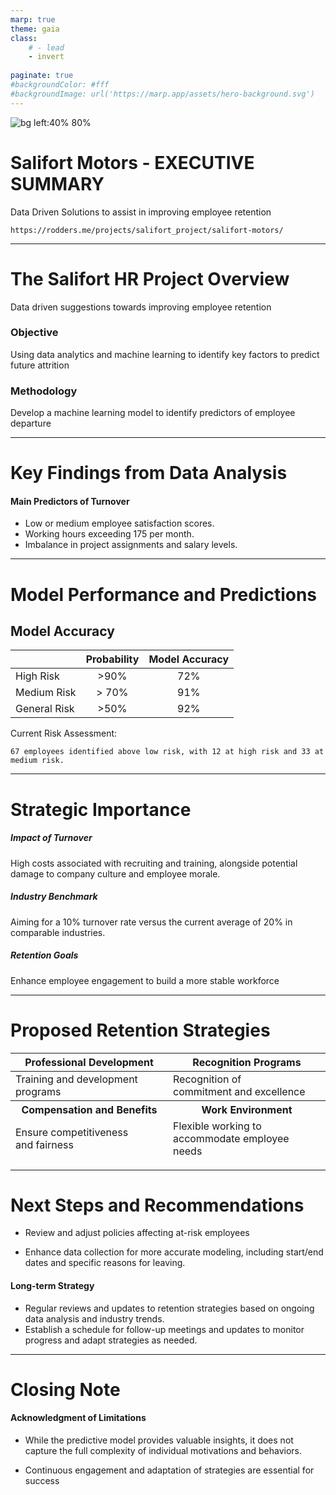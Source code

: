 ```yaml
---
marp: true
theme: gaia
class: 
    # - lead
    - invert
    
paginate: true
#backgroundColor: #fff
#backgroundImage: url('https://marp.app/assets/hero-background.svg')
---
```


![bg left:40% 80%](https://rodders.me/salifort_project/img/salifort_logo.png)

# **Salifort Motors - EXECUTIVE SUMMARY**

Data Driven Solutions to assist in improving employee retention

    https://rodders.me/projects/salifort_project/salifort-motors/

---

# The Salifort HR Project Overview

Data driven suggestions towards improving employee retention

### Objective

Using data analytics and machine learning to identify key factors to predict future attrition

### Methodology

Develop a machine learning model to identify predictors of employee departure

---

# Key Findings from Data Analysis

#### Main Predictors of Turnover

- Low or medium employee satisfaction scores.
- Working hours exceeding 175 per month.
- Imbalance in project assignments and salary levels.

---

# Model Performance and Predictions

## Model Accuracy

<div align="center">

| | Probability  | Model Accuracy
| :-  | :-:| :-:
| High Risk | >90% | 72%
| Medium Risk | > 70% | 91%
| General Risk | >50% | 92%

</div>

Current Risk Assessment:

    67 employees identified above low risk, with 12 at high risk and 33 at medium risk.
---

# Strategic Importance

##### Impact of Turnover

  High costs associated with recruiting and training, alongside potential damage to company culture and employee morale.

##### Industry Benchmark

  Aiming for a 10% turnover rate versus the current average of 20% in comparable industries.

##### Retention Goals
  
  Enhance employee engagement to build a more stable workforce

  ---

# Proposed Retention Strategies

<table>
<thead>
<tr>
<th style="width:50%">Professional Development</th>
<th style="width:50%">Recognition Programs</th>
</tr>
</thead>
<tr>
<td>Training and development programs</td>
<td>Recognition of <br>commitment and excellence</td>

<thead>
<tr>
<th>Compensation and Benefits</th>
<th>Work Environment</th>
</tr>
</theadd>
<tr><td>Ensure competitiveness<br>and fairness </td>
<td>Flexible working to accommodate  employee needs</td>
</tr>
</table>

---

# Next Steps and Recommendations

- Review and adjust policies affecting at-risk employees

- Enhance data collection for more accurate modeling, including start/end dates and specific reasons for leaving.

#### Long-term Strategy

- Regular reviews and updates to retention strategies based on ongoing data analysis and industry trends.
- Establish a schedule for follow-up meetings and updates to monitor progress and adapt strategies as needed.

---

# Closing Note

#### Acknowledgment of Limitations
  
- While the predictive model provides valuable insights, it does not capture the full complexity of individual motivations and behaviors.

- Continuous engagement and adaptation of strategies are essential for success
